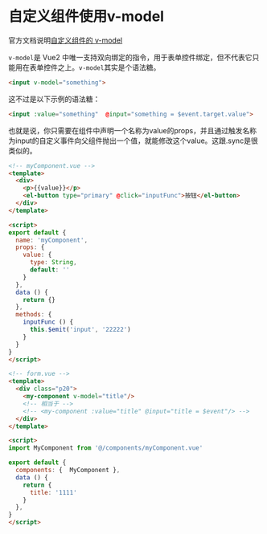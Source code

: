 # 自定义组件使用v-model

官方文档说明[自定义组件的 v-model](https://cn.vuejs.org/v2/guide/components-custom-events.html#%E8%87%AA%E5%AE%9A%E4%B9%89%E7%BB%84%E4%BB%B6%E7%9A%84-v-model)

`v-model`是 Vue2 中唯一支持双向绑定的指令，用于表单控件绑定，但不代表它只能用在表单控件之上。`v-model`其实是个语法糖。

```html
<input v-model="something">
```

这不过是以下示例的语法糖：

```html
<input :value="something"  @input="something = $event.target.value">
```

也就是说，你只需要在组件中声明一个名称为value的props，并且通过触发名称为input的自定义事件向父组件抛出一个值，就能修改这个value。这跟.sync是很类似的。

```html
<!-- myComponent.vue -->
<template>
  <div>
    <p>{{value}}</p>
    <el-button type="primary" @click="inputFunc">按钮</el-button>
  </div>
</template>

<script>
export default {
  name: 'myComponent',
  props: {
    value: {
      type: String,
      default: ''
    }
  },
  data () {
    return {}
  },
  methods: {
    inputFunc () {
      this.$emit('input', '22222')
    }
  }
}
</script>
```

```html
<!-- form.vue -->
<template>
  <div class="p20">
    <my-component v-model="title"/>
    <!-- 相当于 -->
    <!-- <my-component :value="title" @input="title = $event"/> -->
  </div>
</template>

<script>
import MyComponent from '@/components/myComponent.vue'

export default {
  components: {  MyComponent },
  data () {
    return {
      title: '1111'
    }
  },
}
</script>
```
